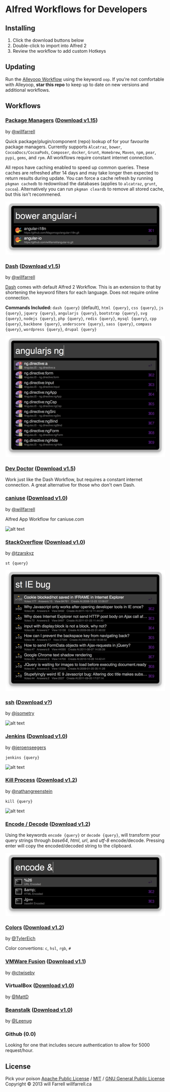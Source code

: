 # Alfred Workflows for Developers

## Installing
1. Click the download buttons below
2. Double-click to import into Alfred 2
3. Review the workflow to add custom Hotkeys

## Updating
Run the [Alleyoop Workflow](http://www.alfredforum.com/topic/1582-alleyoop-update-alfred-workflows/) using the keyword `oop`. If you're not comfortable with Alleyoop, **star this repo** to keep up to date on new versions and additional workflows.

## Workflows
### [Package Managers](https://github.com/willfarrell/alfred-pkgman-workflow) ([Download v1.15](https://raw.github.com/willfarrell/alfred-pkgman-workflow/master/Package%20Managers.alfredworkflow))
by [@willfarrell](https://github.com/willfarrell)

Quick package/plugin/component (repo) lookup of for your favourite package managers. Currently supports `Alcatraz`, `bower`, `CocoaDocs/CocoaPods`, `Composer`, `docker`, `Grunt`, `Homebrew`, `Maven`, `npm`, `pear`, `pypi`, `gems`, and `rpm`. All workflows require constant internet connection.

All repos have caching enabled to speed up common queries. These caches are refreshed after 14 days and may take longer then expected to return results during update. You can force a cache refresh by running `pkgman cachedb` to redownload the databases (applies to `alcatraz`, `grunt`, `cocoa`). Alternatively you can run `pkgman cleardb` to remove all stored cache, but this isn't recommened.

![alt text][pkgman]

### [Dash](https://github.com/willfarrell/alfred-dash-workflow) ([Download v1.5](https://raw.github.com/willfarrell/alfred-dash-workflow/master/Dash.alfredworkflow))
by [@willfarrell](https://github.com/willfarrell)

[Dash](http://kapeli.com/) comes with default Alfred 2 Workflow. This is an extension to that by shortening the keyword filters for each language. Does not require online connection.

**Commands Included:** `dash {query}` (default), `html {query}`, `css {query}`, `js {query}`, `jquery {query}`, `angularjs {query}`, `bootstrap {query}`, `svg {query}`, `nodejs {query}`, `php {query}`, `redis {query}`, `mysql {query}`, `cpp {query}`, `backbone {query}`, `underscore {query}`, `sass {query}`, `compass {query}`, `wordpress {query}`, `drupal {query}`

![alt text][dash]

### [Dev Doctor](http://wemakeawesomesh.it/alfred-dev-doctor/) ([Download v1.5](https://github.com/sydlawrence/alfred-dev-doctor))
Work just like the Dash Workflow, but requires a constant internet connection. A great alternative for those who don't own Dash.

### [caniuse](https://github.com/willfarrell/alfred-caniuse-workflow) ([Download v1.0](https://raw.github.com/willfarrell/alfred-caniuse-workflow/master/caniuse.alfredworkflow))
by [@willfarrell](https://github.com/willfarrell)

Alfred App Workflow for caniuse.com

![alt text][caniuse]

### [StackOverflow](https://github.com/tzarskyz/Alfred-1) ([Download v1.0](https://github.com/tzarskyz/Alfred-1/blob/master/stackoverflow.alfredworkflow?raw=true))
by [@tzarskyz](https://github.com/tzarskyz)

`st {query}`

![alt text][st]

### [ssh](https://github.com/isometry/alfredworkflows/tree/master/net.isometry.alfred.ssh) ([Download v?](https://raw.github.com/isometry/alfredworkflows/master/ssh.alfredworkflow))
by [@isometry](https://github.com/isometry)

![alt text][ssh]

### [Jenkins](https://github.com/jeroenseegers/alfred-jenkins-workflow) ([Download  v1.0](https://github.com/jeroenseegers/alfred-jenkins-workflow/raw/master/Jenkins.alfredworkflow))
by [@jeroenseegers](https://github.com/jeroenseegers)

`jenkins {query}`

![alt text][jenkins]

### [Kill Process](https://github.com/nathangreenstein/alfred-process-killer) ([Download v1.2](https://github.com/nathangreenstein/alfred-process-killer/raw/master/Kill%20Process.alfredworkflow))
by [@nathangreenstein](https://github.com/nathangreenstein)

`kill {query}`

![alt text][kill]

### [Encode / Decode](https://github.com/willfarrell/alfred-encode-decode-workflow) ([Download  v1.2](https://raw.github.com/willfarrell/alfred-encode-decode-workflow/master/encode-decode.alfredworkflow))
Using the keywords `encode {query}` or `decode {query}`, will transform your query strings through *base64*, *html*, *url*, and *utf-8* encode/decode. Pressing enter will copy the encoded/decoded string to the clipboard.

![alt text][encode]

### [Colors](https://github.com/TylerEich/Alfred-Extras) ([Download  v1.2](https://github.com/TylerEich/Alfred-Extras/blob/master/Workflows/Colors.alfredworkflow))
by [@TylerEich](https://github.com/TylerEich)

Color convertions: `c`, `hsl`, `rgb`, `#`

### [VMWare Fusion](https://github.com/ctwise/alfred-workflows#vmware-control) ([Download v1.1](http://tedwi.se/u/d4))
by [@ctwiseby](https://github.com/ctwise)

### VirtualBox ([Download  v1.0](https://www.dropbox.com/s/51pyuuj051pydn2/VirtualBox.alfredworkflow))
by [@MattD](https://github.com/MattD)

### [Beanstalk](https://github.com/Leenug/Alfred-Beanstalk) ([Download  v1.0](https://github.com/Leenug/Alfred-Beanstalk/blob/master/Beanstalk.alfredworkflow?raw=true))
by [@Leenug](https://github.com/Leenug)


### Github (0.0)
Looking for one that includes secure authentication to allow for 5000 request/hour.

## License
Pick your poison [Apache Public License](https://www.apache.org/licenses/) / [MIT](http://opensource.org/licenses/MIT) / [GNU General Public License](http://www.gnu.org/licenses/gpl.html) Copyright © 2013 will Farrell willfarrell.ca


[caniuse]: https://raw.github.com/willfarrell/alfred-caniuse-workflow/master/screenshots/caniuse.png "Sample caniuse result"
[pkgman]: ./screenshots/pkgman.png "Sample pkgman result"
[ssh]: https://raw.github.com/isometry/alfredworkflows/master/screenshots/ssh_user@local.png "Sample ssh result"
[dash]: ./screenshots/dash.png  "Sample dash result"
[st]: ./screenshots/st.png "Sample StackOverflow result"
[jenkins]: https://github.com/jeroenseegers/alfred-jenkins-workflow/raw/master/alfred-jenkins-workflow-screenshot.png "Sample jenkins result"
[kill]: https://github.com/nathangreenstein/alfred-process-killer/raw/master/screenshot1.png "Sample kill result"

[encode]: ./screenshots/encode.png  "Sample encode result"
